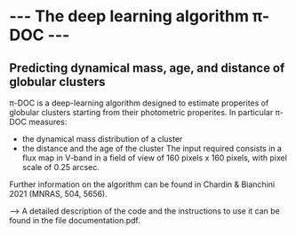# --- The deep learning algorithm π-DOC ---
## Predicting dynamical mass, age, and distance of globular clusters

π-DOC is a deep-learning algorithm designed to estimate properites of globular clusters starting from their photometric properites. In particular π-DOC measures:
- the dynamical mass distribution of a cluster
- the distance and the age of the cluster
The input required consists in a flux map in V-band in a field of view of 160 pixels x 160 pixels, with pixel scale of 0.25 arcsec.

Further information on the algorithm can be found in Chardin & Bianchini 2021 (MNRAS, 504, 5656).

--> A detailed description of the code and the instructions to use it can be found in the file documentation.pdf.
